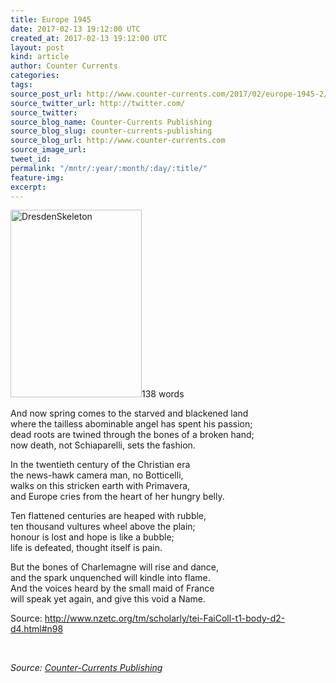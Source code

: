 ```yaml
---
title: Europe 1945
date: 2017-02-13 19:12:00 UTC
created_at: 2017-02-13 19:12:00 UTC
layout: post
kind: article
author: Counter Currents
categories: 
tags: 
source_post_url: http://www.counter-currents.com/2017/02/europe-1945-2/
source_twitter_url: http://twitter.com/
source_twitter: 
source_blog_name: Counter-Currents Publishing
source_blog_slug: counter-currents-publishing
source_blog_url: http://www.counter-currents.com
source_image_url: 
tweet_id: 
permalink: "/mntr/:year/:month/:day/:title/"
feature-img: 
excerpt: 
---
```

<div id="tei-FaiColl-t1-body-d2-d4-d1" lang="en">
<div lang="en">
<p><a href="http://www.counter-currents.com/wp-content/uploads/2015/02/DresdenSkeleton.jpg"><img class="alignright size-medium wp-image-53097" src="http://www.counter-currents.com/wp-content/uploads/2015/02/DresdenSkeleton-210x300.jpg" alt="DresdenSkeleton" width="210" height="300"></a>138 words</p>
<p>And now spring comes to the starved and blackened land<br>
where the tailless abominable angel has spent his passion;<br>
dead roots are twined through the bones of a broken hand;<br>
now death, not Schiaparelli, sets the fashion.</p>
<p>In the twentieth century of the Christian era<br>
the news-hawk camera man, no Botticelli,<br>
walks on this stricken earth with Primavera,<br>
and Europe cries from the heart of her hungry belly. <span id="more-53096"></span></p>
<p>Ten flattened centuries are heaped with rubble,<br>
ten thousand vultures wheel above the plain;<br>
honour is lost and hope is like a bubble;<br>
life is defeated, thought itself is pain.</p>
<p>But the bones of Charlemagne will rise and dance,<br>
and the spark unquenched will kindle into flame.<br>
And the voices heard by the small maid of France<br>
will speak yet again, and give this void a Name.</p>
<p>Source: <a href="http://www.nzetc.org/tm/scholarly/tei-FaiColl-t1-body-d2-d4.html#n98">http://www.nzetc.org/tm/scholarly/tei-FaiColl-t1-body-d2-d4.html#n98</a></p>
<p> </p>
</div>
</div><div class="">
    <i>Source: <a href="http://www.counter-currents.com">Counter-Currents Publishing</a></i>
</div>
